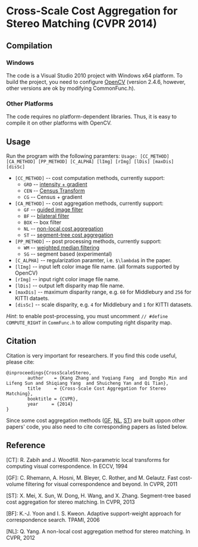 Cross-Scale Cost Aggregation for Stereo Matching (CVPR 2014)
================

## Compilation
### Windows
The code is a Visual Studio 2010 project with Windows x64 platform. To build the project, you need to configure [OpenCV](http://opencv.org/) (version 2.4.6, however, other versions are ok by modifying CommonFunc.h).
### Other Platforms
The code requires no platform-dependent libraries. Thus, it is easy to compile it on other platforms with OpenCV.

## Usage
Run the program with the following paramters:
`Usage: [CC_METHOD] [CA_METHOD] [PP_METHOD] [C_ALPHA] [lImg] [rImg] [lDis] [maxDis] [disSc]`
- `[CC_METHOD]` -- cost computation methods, currently support:
  -  `GRD` -- [intensity + gradient](#GF)
  -  `CEN` -- [Census Transform](#CT)
  -  `CG`  -- Census + gradient
- `[CA_METHOD]` -- cost aggregation methods, currently support:
  - `GF` -- [guided image filter](#GF)
  - `BF` -- [bilateral filter](#BF)
  - `BOX` -- box filter
  - `NL` -- [non-local cost aggregation](#NL)
  - `ST` -- [segment-tree cost aggregation](#ST)
- `[PP_METHOD]` -- post processing methods, currently support:
  - `WM` -- [weighted median filtering](#GF)
  - `SG` -- segment based (experimental)
- `[C_ALPHA]` -- regularization paramter, i.e. `$\lambda$` in the paper.
- `[lImg]` -- input left color image file name. (all formats supported by OpenCV)
- `[rImg]` -- input right color image file name.
- `[lDis]` -- output left disparity map file name.
- `[maxDis]` -- maximum disparity range, e.g. `60` for Middlebury and `256` for KITTI dataets.
- `[disSc]` -- scale disparity, e.g. `4` for Middlebury and `1` for KITTI datasets.

*Hint*: to enable post-processing, you must uncomment `// #define COMPUTE_RIGHT` in `CommFunc.h` to allow computing right disparity map.

## Citation
Citation is very important for researchers. If you find this code useful, please cite:
```
@inproceedings{CrossScaleStereo,
        author    = {Kang Zhang and Yuqiang Fang  and Dongbo Min and Lifeng Sun and Shiqiang Yang  and Shuicheng Yan and Qi Tian},
        title     = {Cross-Scale Cost Aggregation for Stereo Matching},
        booktitle = {CVPR},
        year     = {2014}
}
```
Since some cost aggregation methods ([GF](#GF), [NL](#NL), [ST](#ST)) are built uppon other papers' code, you also need to cite corresponding papers as listed below.

## Reference
<a name="CT">[CT]</a>: R. Zabih and J. Woodfill. Non-parametric local transforms for computing visual correspondence. In ECCV, 1994

<a name="GF">[GF]</a>: C. Rhemann, A. Hosni, M. Bleyer, C. Rother, and M. Gelautz. Fast cost-volume filtering for visual correspondence and beyond. In CVPR, 2011

<a name="ST">[ST]</a>: X. Mei, X. Sun, W. Dong, H. Wang, and X. Zhang. Segment-tree based cost aggregation for stereo matching. In CVPR, 2013

<a name="BF">[BF]</a>: K.-J. Yoon and I. S. Kweon. Adaptive support-weight approach for correspondence search. TPAMI, 2006

<a name="NL">[NL]</a>: Q. Yang. A non-local cost aggregation method for stereo matching. In CVPR, 2012
